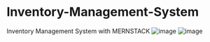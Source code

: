 # Inventory-Management-System
Inventory Management System with MERNSTACK
![image](https://github.com/firdaussulaiman/Inventory-Management-System/assets/121840184/a97811ce-9e63-4e05-94d5-8aec3fa6312a)
![image](https://github.com/firdaussulaiman/Inventory-Management-System/assets/121840184/9987a2de-138a-412d-9a1c-d863b61f4d08)
